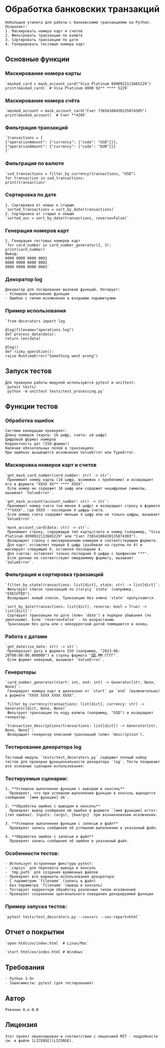 # Обработка банковских транзакций

    Небольшая утилита для работы с банковскими транзакциями на Python. Позволяет:
    1. Маскировать номера карт и счетов
    2. Фильтровать транзакции по валюте
    3. Сортировать транзакции по дате
    4. Генерировать тестовые номера карт
## Основные функции

### Маскирование номера карты

    `masked_card = mask_account_card("Visa Platinum 8990922113665229")
    print(masked_card)  # Visa Platinum 8990 92** **** 5229`
### Маскирование номера счёта

    `masked_account = mask_account_card("Счет 73654108430135874305")
    print(masked_account)  # Счет **4305`

### Фильтрация транзакций

    `transactions = [
    {"operationAmount": {"currency": {"code": "USD"}}},
    {"operationAmount": {"currency": {"code": "EUR"}}}
    ]`
### Фильтрация по валюте

    `usd_transactions = filter_by_currency(transactions, "USD")
    for transaction in usd_transactions:
    print(transaction)`

### Сортировка по дате

    1. Сортировка от новых к старым
    `sorted_transactions = sort_by_date(transactions)`
    2. Сортировка от старых к новым
    `sorted_asc = sort_by_date(transactions, reverse=False)`

### Генерация номеров карт

    1. Генерация тестовых номеров карт
    `for card_number in card_number_generator(1, 3):
    print(card_number)
    Вывод:
    0000 0000 0000 0001
    0000 0000 0000 0002
    0000 0000 0000 0003`

### Декоратор log

    Декоратор для логирования вызовов функций. Логирует:
    - Успешное выполнение функции
    - Ошибки с типом исключения и входными параметрами

### Пример использования

    `from decorators import log

    @log(filename="operations.log")
    def process_data(data):
    return len(data)
    
    @log()
    def risky_operation():
    raise RuntimeError("Something went wrong")

## Запуск тестов

    Для проверки работы модулей используются pytest и unittest:
    `pytest tests/
     python -m unittest tests/test_processing.py`

## Функции тестов

### Обработка ошибок

    Система валидации проверяет:
    Длину номеров (карты: 16 цифр, счета: ≥4 цифр)
    Цифровой формат номеров
    Корректность дат (ISO-формат)
    Наличие обязательных полей в транзакциях
    При ошибках вызываются исключения ValueError или TypeError.

### Маскировка номеров карт и счетов

    `get_mask_card_number(card_number: str) -> str`:
     Принимает номер карты (16 цифр, возможно с пробелами) и возвращает его в формате "XXXX XX** **** XXXX".
     Если номер не содержит 16 цифр или содержит нецифровые символы, вызывает `ValueError`.

    `get_mask_account(account_number: str) -> str`:
     Принимает номер счета (не менее 4 цифр) и возвращает строку в формате "**XXXX", где XXXX - последние 4 цифры счета.
     Если номер счета содержит меньше 4 цифр или не только цифры, вызывает `ValueError`.

    `mask_account_card(data: str) -> str`:
     Принимает строку, содержащую тип карты/счета и номер (например, "Visa Platinum 8990922113665229" или "Счет 73654108430135874303").
     Возвращает строку с маскированным номером в соответствующем формате.
     Для карт: оставляет первые 6 цифр (разбивая на группы по 4) и маскирует следующие 6, оставляя последние 4.
     Для счетов: оставляет только последние 4 цифры с префиксом "**".
     Если данные не соответствуют ожидаемому формату, вызывает `ValueError`.

### Фильтрация и сортировка транзакций

    `filter_by_state(transactions: list[dict], state: str) -> list[dict]`:
     Фильтрует список транзакций по статусу `state` (например, "EXECUTED").
     Возвращает новый список. Транзакции без ключа 'state' пропускаются.

    `sort_by_date(transactions: list[dict], reverse: bool = True) -> list[dict]`:
     Сортирует транзакции по дате (ключ 'date') в порядке убывания (по умолчанию). Если `reverse=False` - по возрастанию.
     Транзакции без даты или с некорректной датой помещаются в конец.

### Работа с датами

    `get_date(iso_date: str) -> str`:
     Преобразует дату в формате ISO (например, "2023-06-20T00:00:00.000000") в строку формата "ДД.ММ.ГГГГ".
     Если формат неверный, вызывает `ValueError`.

### Генераторы

    `card_number_generator(start: int, end: int) -> Generator[str, None, None]`:
     Генерирует номера карт в диапазоне от `start` до `end` (включительно) в формате "XXXX XXXX XXXX XXXX".

    `filter_by_currency(transactions: list[dict], currency: str) -> Generator[dict, None, None]`
     Фильтрует транзакции по коду валюты (например, "USD") и возвращает генератор.

    `transaction_descriptions(transactions: list[dict]) -> Generator[str, None, None]`:
     Возвращает генератор описаний транзакций (ключ 'description').

### Тестирование декоратора log

    Тестовый модуль `tests/test_decorators.py` содержит полный набор тестов для проверки функциональности декоратора `log`. Тесты покрывают все основные сценарии использования:

### Тестируемые сценарии:

    1. **Успешное выполнение функции с выводом в консоль**  
      Проверяет, что при успешном выполнении функции в консоль выводится сообщение `[имя функции] ok`.

    2. **Обработка ошибок с выводом в консоль**  
      Проверяет вывод сообщения об ошибке в формате `[имя функции] error: [тип ошибки]. Inputs: (args), {kwargs}` при возникновении исключения.

    3. **Успешное выполнение функции с записью в файл**  
      Проверяет запись сообщения об успешном выполнении в указанный файл.

    4. **Обработка ошибок с записью в файл**  
      Проверяет запись сообщения об ошибке в указанный файл.

### Особенности тестов:

    - Использует встроенные фикстуры pytest:
    - `capsys` для перехвата вывода в консоль
    - `tmp_path` для создания временных файлов
    - Проверяет все варианты использования декоратора:
    - С параметром `filename` (запись в файл)
    - Без параметра `filename` (вывод в консоль)
    - Тестирует корректную обработку различных типов исключений
    - Проверяет сохранение оригинального поведения декорируемой функции

### Пример запуска тестов:

    `pytest tests/test_decorators.py --cov=src --cov-report=html`

## Отчет о покрытии

    `open htmlcov/index.html  # Linux/Mac`

    `start htmlcov/index.html # Windows`

## Требования
    - Python 3.9+
    - Зависимости: pytest (для тестирования)

## Автор
    Ревякин А.и И.И 

## Лицензия
    Этот проект лицензирован в соответствии с лицензией MIT - подробности см. в файле [LICENSE](LICENSE).
